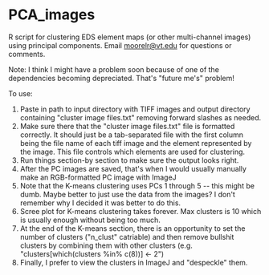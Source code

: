 # PCA_images
R script for clustering EDS element maps (or other multi-channel images) using principal components.  Email moorelr@vt.edu for questions or comments.

Note: I think I might have a problem soon because of one of the dependencies becoming depreciated.  That's "future me's" problem!

To use:
1) Paste in path to input directory with TIFF images and output directory containing "cluster image files.txt" removing forward slashes as needed.
2) Make sure there that the "cluster image files.txt" file is formatted correctly.  It should just be a tab-separated file with the first column being the file name of each tiff image and the element represented by the image.  This file controls which elements are used for clustering.
3) Run things section-by section to make sure the output looks right.
4) After the PC images are saved, that's when I would usually manually make an RGB-formatted PC image with ImageJ
5) Note that the K-means clustering uses PCs 1 through 5 -- this might be dumb.  Maybe better to just use the data from the images?  I don't remember why I decided it was better to do this.
6) Scree plot for K-means clustering takes forever.  Max clusters is 10 which is usually enough without being too much.
7) At the end of the K-means section, there is an opportunity to set the number of clusters ("n_clust" catriable) and then remove bullshit clusters by combining them with other clusters (e.g. "clusters[which(clusters %in% c(8))] <- 2")
8) Finally, I prefer to view the clusters in ImageJ and "despeckle" them.
